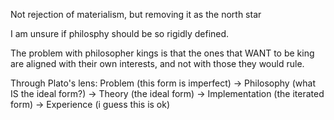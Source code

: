 Not rejection of materialism, but removing it as the north star

I am unsure if philosphy should be so rigidly defined.

The problem with philosopher kings is that the ones that WANT to be king are aligned with their own interests, and not with those they would rule.

Through Plato's lens:
Problem (this form is imperfect) -> Philosophy (what IS the ideal form?) -> Theory (the ideal form) -> Implementation (the iterated form) -> Experience (i guess this is ok)
